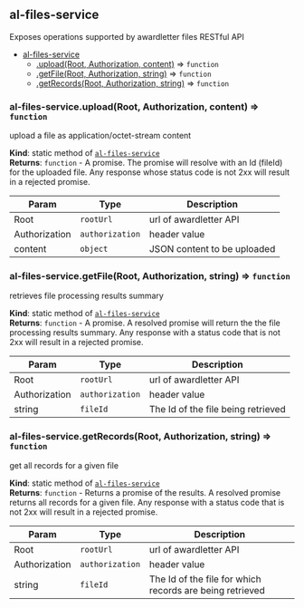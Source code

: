 <a name="module_al-files-service"></a>
## al-files-service
Exposes operations supported by awardletter files RESTful API


* [al-files-service](#module_al-files-service)
  * [.upload(Root, Authorization, content)](#module_al-files-service.upload) ⇒ <code>function</code>
  * [.getFile(Root, Authorization, string)](#module_al-files-service.getFile) ⇒ <code>function</code>
  * [.getRecords(Root, Authorization, string)](#module_al-files-service.getRecords) ⇒ <code>function</code>

<a name="module_al-files-service.upload"></a>
### al-files-service.upload(Root, Authorization, content) ⇒ <code>function</code>
upload a file as application/octet-stream content

**Kind**: static method of <code>[al-files-service](#module_al-files-service)</code>  
**Returns**: <code>function</code> - A promise.  The promise will resolve with an Id (fileId) for the uploaded file.  Any response whose status code is not 2xx will result in a rejected promise.  

| Param | Type | Description |
| --- | --- | --- |
| Root | <code>rootUrl</code> | url of awardletter API |
| Authorization | <code>authorization</code> | header value |
| content | <code>object</code> | JSON content to be uploaded |

<a name="module_al-files-service.getFile"></a>
### al-files-service.getFile(Root, Authorization, string) ⇒ <code>function</code>
retrieves file processing results summary

**Kind**: static method of <code>[al-files-service](#module_al-files-service)</code>  
**Returns**: <code>function</code> - A promise.  A resolved promise will return the the file processing results summary.  Any response with a status code that is not 2xx will result in a rejected promise.  

| Param | Type | Description |
| --- | --- | --- |
| Root | <code>rootUrl</code> | url of awardletter API |
| Authorization | <code>authorization</code> | header value |
| string | <code>fileId</code> | The Id of the file being retrieved |

<a name="module_al-files-service.getRecords"></a>
### al-files-service.getRecords(Root, Authorization, string) ⇒ <code>function</code>
get all records for a given file

**Kind**: static method of <code>[al-files-service](#module_al-files-service)</code>  
**Returns**: <code>function</code> - Returns a promise of the results.  A resolved promise returns all records for a given file.  Any response with a status code that is not 2xx will result in a rejected promise.  

| Param | Type | Description |
| --- | --- | --- |
| Root | <code>rootUrl</code> | url of awardletter API |
| Authorization | <code>authorization</code> | header value |
| string | <code>fileId</code> | The Id of the file for which records are being retrieved |

